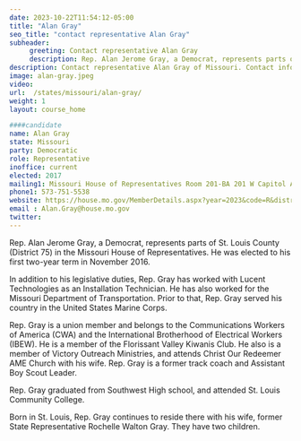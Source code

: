 ```yaml
---
date: 2023-10-22T11:54:12-05:00
title: "Alan Gray"
seo_title: "contact representative Alan Gray"
subheader:
     greeting: Contact representative Alan Gray
     description: Rep. Alan Jerome Gray, a Democrat, represents parts of St. Louis County (District 75) in the Missouri House of Representatives. He was elected to his first two-year term in November 2016.
description: Contact representative Alan Gray of Missouri. Contact information for Alan Gray includes email address, phone number, and mailing address.
image: alan-gray.jpeg
video:
url:  /states/missouri/alan-gray/
weight: 1
layout: course_home

####candidate
name: Alan Gray
state: Missouri
party: Democratic
role: Representative
inoffice: current
elected: 2017
mailing1: Missouri House of Representatives Room 201-BA 201 W Capitol Ave Jefferson City, MO 65101
phone1: 573-751-5538
website: https://house.mo.gov/MemberDetails.aspx?year=2023&code=R&district=075/
email : Alan.Gray@house.mo.gov
twitter:
---
```


Rep. Alan Jerome Gray, a Democrat, represents parts of St. Louis County (District 75) in the Missouri House of Representatives. He was elected to his first two-year term in November 2016.

In addition to his legislative duties, Rep. Gray has worked with Lucent Technologies as an Installation Technician. He has also worked for the Missouri Department of Transportation. Prior to that, Rep. Gray served his country in the United States Marine Corps.

Rep. Gray is a union member and belongs to the Communications Workers of America (CWA) and the International Brotherhood of Electrical Workers (IBEW). He is a member of the Florissant Valley Kiwanis Club. He also is a member of Victory Outreach Ministries, and attends Christ Our Redeemer AME Church with his wife. Rep. Gray is a former track coach and Assistant Boy Scout Leader.

Rep. Gray graduated from Southwest High school, and attended St. Louis Community College.

Born in St. Louis, Rep. Gray continues to reside there with his wife, former State Representative Rochelle Walton Gray. They have two children.
